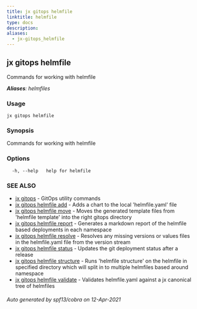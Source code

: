 ```yaml
---
title: jx gitops helmfile
linktitle: helmfile
type: docs
description: 
aliases:
  - jx-gitops_helmfile
---
```


## jx gitops helmfile

Commands for working with helmfile

***Aliases**: helmfiles*

### Usage

```
jx gitops helmfile
```

### Synopsis

Commands for working with helmfile

### Options

```
  -h, --help   help for helmfile
```

### SEE ALSO

* [jx gitops](..)	 - GitOps utility commands
* [jx gitops helmfile add](jx-gitops_helmfile_add)	 - Adds a chart to the local 'helmfile.yaml' file
* [jx gitops helmfile move](jx-gitops_helmfile_move)	 - Moves the generated template files from 'helmfile template' into the right gitops directory
* [jx gitops helmfile report](jx-gitops_helmfile_report)	 - Generates a markdown report of the helmfile based deployments in each namespace
* [jx gitops helmfile resolve](jx-gitops_helmfile_resolve)	 - Resolves any missing versions or values files in the helmfile.yaml file from the version stream
* [jx gitops helmfile status](jx-gitops_helmfile_status)	 - Updates the git deployment status after a release
* [jx gitops helmfile structure](jx-gitops_helmfile_structure)	 - Runs 'helmfile structure' on the helmfile in specified directory which will split in to multiple helmfiles based around namespace
* [jx gitops helmfile validate](jx-gitops_helmfile_validate)	 - Validates helmfile.yaml against a jx canonical tree of helmfiles

###### Auto generated by spf13/cobra on 12-Apr-2021
